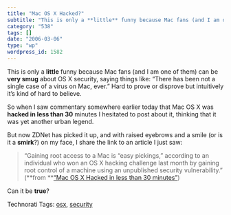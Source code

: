 ```yaml
---
title: "Mac OS X Hacked?"
subtitle: "This is only a **little** funny because Mac fans (and I am one of them) can be **very smug** about O..."
category: "538"
tags: []
date: "2006-03-06"
type: "wp"
wordpress_id: 1582
---
```

This is only a **little** funny because Mac fans (and I am one of them) can be **very smug** about OS X security, saying things like: “There has been not a single case of a virus on Mac, ever.” Hard to prove or disprove but intuitively it’s kind of hard to believe.

So when I saw commentary somewhere earlier today that Mac OS X was **hacked in less than 30** minutes I hesitated to post about it, thinking that it was yet another urban legend.

But now ZDNet has picked it up, and with raised eyebrows and a smile (or is it a **smirk**?) on my face, I share the link to an article I just saw:

> “Gaining root access to a Mac is “easy pickings,” according to an individual who won an OS X hacking challenge last month by gaining root control of a machine using an unpublished security vulnerability.” (**from **[“Mac OS X Hacked in less than 30 minutes”](http://news.zdnet.com/2100-1009_22-6046197.html?tag=nl.e589))

Can it be **true**? 

Technorati Tags: [osx](http://www.technorati.com/tag/osx), [security](http://www.technorati.com/tag/security)